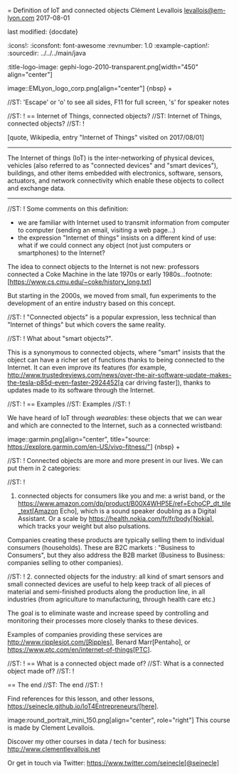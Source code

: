 = Definition of IoT and connected objects
Clément Levallois <levallois@em-lyon.com>
2017-08-01

last modified: {docdate}

:icons!:
:iconsfont:   font-awesome
:revnumber: 1.0
:example-caption!:
:sourcedir: ../../../main/java

:title-logo-image: gephi-logo-2010-transparent.png[width="450" align="center"]

image::EMLyon_logo_corp.png[align="center"]
{nbsp} +

//ST: 'Escape' or 'o' to see all sides, F11 for full screen, 's' for speaker notes

//ST: !
== Internet of Things, connected objects?
//ST: Internet of Things, connected objects?
//ST: !

[quote, Wikipedia, entry "Internet of Things" visited on 2017/08/01]
________________________________________
The Internet of things (IoT) is the inter-networking of physical devices, vehicles (also referred to as "connected devices" and "smart devices"), buildings, and other items embedded with electronics, software, sensors, actuators, and network connectivity which enable these objects to collect and exchange data.
________________________________________

//ST: !
Some comments on this definition:

- we are familiar with Internet used to transmit information from computer to computer (sending an email, visiting a web page...)
- the expression "Internet of things" insists on a different kind of use: what if we could connect any object (not just computers or smartphones) to the Internet?

The idea to connect objects to the Internet is not new: professors connected a Coke Machine in the late 1970s or early 1980s...footnote:[https://www.cs.cmu.edu/~coke/history_long.txt]

But starting in the 2000s, we moved from small, fun experiments to the development of an entire industry based on this concept.

//ST: !
"Connected objects" is a popular expression, less technical than "Internet of things" but which covers the same reality.

//ST: !
What about "smart objects?".

This is a synonymous to connected objects, where "smart" insists that the object can have a richer set of functions thanks to being connected to the Internet. It can even improve its features (for example, http://www.trustedreviews.com/news/over-the-air-software-update-makes-the-tesla-p85d-even-faster-2924452[a car driving faster]), thanks to updates made to its software through the Internet.

//ST: !
== Examples
//ST: Examples
//ST: !

We have heard of IoT  through *wearables*: these objects that we can wear and which are connected to the Internet, such as a connected wristband:

image::garmin.png[align="center", title="source: https://explore.garmin.com/en-US/vivo-fitness/"]
{nbsp} +

//ST: !
Connected objects are more and more present in our lives. We can put them in 2 categories:

//ST: !
1. connected objects for consumers like you and me: a wrist band, or the https://www.amazon.com/dp/product/B00X4WHP5E/ref=EchoCP_dt_tile_text[Amazon Echo], which is a sound speaker doubling as a Digital Assistant. Or a scale by https://health.nokia.com/fr/fr/body[Nokia], which tracks your weight but also pulsations.

Companies creating these products are typically selling them to individual consumers (households).
These are B2C markets : "Business to Consumers", but they also address the B2B market (Business to Business: companies selling to other companies).


//ST: !
2. connected objects for the industry: all kind of smart sensors and small connected devices are useful to help keep track of all pieces of material and semi-finished products along the production line, in all industries (from agriculture to manufacturing, through health care etc.)

The goal is to eliminate waste and increase speed by controlling and monitoring their processes more closely thanks to these devices.

Examples of companies providing these services are http://www.ripplesiot.com/[Ripples], Benard Marr[Pentaho], or https://www.ptc.com/en/internet-of-things[PTC].


//ST: !
== What is a connected object made of?
//ST: What is a connected object made of?
//ST: !



== The end
//ST: The end
//ST: !

Find references for this lesson, and other lessons, https://seinecle.github.io/IoT4Entrepreneurs/[here].

image:round_portrait_mini_150.png[align="center", role="right"]
This course is made by Clement Levallois.

Discover my other courses in data / tech for business: http://www.clementlevallois.net

Or get in touch via Twitter: https://www.twitter.com/seinecle[@seinecle]
